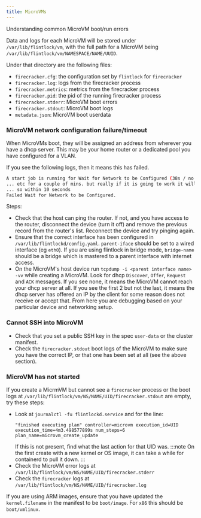 ```yaml
---
title: MicroVMs
---
```


Understanding common MicroVM boot/run errors

Data and logs for each MicroVM will be stored under `/var/lib/flintlock/vm`, with
the full path for a MicroVM being `/var/lib/flintlock/vm/NAMESPACE/NAME/UUID`.

Under that directory are the following files:
- `firecracker.cfg`: the configuration set by `flintlock` for `firecracker`
- `firecracker.log`: logs from the firecracker process
- `firecracker.metrics`: metrics from the firecracker process
- `firecracker.pid`: the pid of the running firecracker process
- `firecracker.stderr`: MicroVM boot errors
- `firecracker.stdout`: MicroVM boot logs
- `metadata.json`: MicroVM boot userdata

### MicroVM network configuration failure/timeout

When MicroVMs boot, they will be assigned an address from wherever you have a dhcp server.
This may be your home router or a dedicated pool you have configured for a VLAN.

If you see the following logs, then it means this has failed.

```sh
A start job is running for Wait for Network to be Configured (38s / no limit)
... etc for a couple of mins. but really if it is going to work it will do
... so within 10 seconds
Failed Wait for Network to be Configured.
```

Steps:
- Check that the host can ping the router. If not, and you have access to the router,
	disconnect the device (turn it off) and remove the previous record from the router's
	list. Reconnect the device and try pinging again.
- Ensure that the correct interface has been configured in `/var/lib/flintlockd/config.yaml`.
	`parent-iface` should be set to a wired interface (eg `eth0`). If you are
	using flintlock in bridge mode, `bridge-name` should be a bridge which is mastered
	to a parent interface with internet access.
- On the MicroVM's host device run `tcpdump -i <parent interface name> -vv` while creating a MicroVM. Look for dhcp
	`Discover`, `Offer`, `Request` and `ACK` messages. If you see none, it means the
	MicroVM cannot reach your dhcp server at all. If you see the first 2 but not the last,
	it means the dhcp server has offered an IP by the client for some reason does not
	receive or accept that. From here you are debugging based on your particular device
	and networking setup.

### Cannot SSH into MicroVM

- Check that you set a public SSH key in the spec `user-data` or the cluster manifest.
- Check the `firecracker.stdout` boot logs of the MicroVM to make sure you have
	the correct IP, or that one has been set at all (see the above section).

### MicroVM has not started

If you create a MicrmVM but cannot see a `firecracker` process or the boot logs
at `/var/lib/flintlock/vm/NS/NAME/UID/firecracker.stdout` are empty, try these steps:

- Look at `journalctl -fu flintlockd.service` and for the line:
  ```
  "finished executing plan" controller=microvm execution_id=UID execution_time=4m3.498577899s num_steps=6 plan_name=microvm_create_update
  ```
  If this is not present, find what the last action for that UID was.
  :::note
  On the first create with a new kernel or OS image, it can take a while for containerd
  to pull it down.
  :::
- Check the MicroVM error logs at `/var/lib/flintlock/vm/NS/NAME/UID/firecracker.stderr`
- Check the `firecracker` logs at `/var/lib/flintlock/vm/NS/NAME/UID/firecracker.log`

If you are using ARM images, ensure that you have updated the `kernel.filename` in the
manifest to be `boot/image`. For `x86` this should be `boot/vmlinux`.
